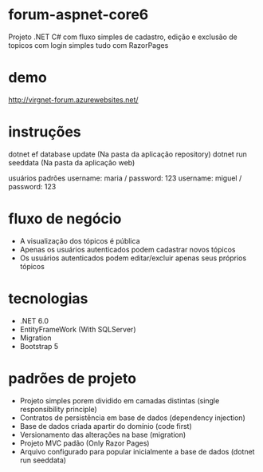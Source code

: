 # forum-aspnet-core6
Projeto .NET C# com fluxo simples de cadastro, edição e exclusão de topicos com login simples tudo com RazorPages

# demo
http://virgnet-forum.azurewebsites.net/

# instruções
dotnet ef database update (Na pasta da aplicação repository)
dotnet run seeddata (Na pasta da aplicação web)
   
  usuários padrões
  username: maria / password: 123
  username: miguel / password: 123

# fluxo de negócio
- A visualização dos tópicos é pública
- Apenas os usuários autenticados podem cadastrar novos tópicos
- Os usuários autenticados podem editar/excluir apenas seus próprios tópicos

# tecnologias
- .NET 6.0
- EntityFrameWork (With SQLServer)
- Migration
- Bootstrap 5

# padrões de projeto
- Projeto simples porem dividido em camadas distintas (single responsibility principle)
- Contratos de persistência em base de dados (dependency injection)
- Base de dados criada apartir do domínio (code first)
- Versionamento das alterações na base (migration)
- Projeto MVC padão (Only Razor Pages)
- Arquivo configurado para popular inicialmente a base de dados (dotnet run seeddata)

